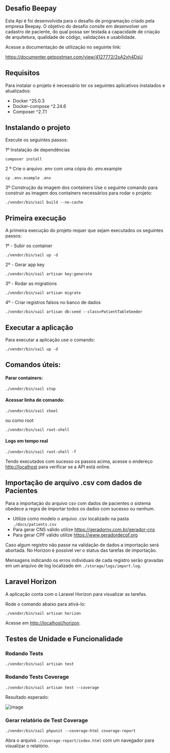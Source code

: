 ## Desafio Beepay

Esta Api é foi desenvolvida para o desafio de programação criado pela empresa Beepay. O objetivo do desafio consite em desenvolver um cadastro de paciente, do qual possa ser testada a capacidade de criação de arquitetura, qualidade de código, validações e usabilidade.

Acesse a documentação de utilização no seguinte link:

https://documenter.getpostman.com/view/4127772/2sA2xh4DsU

## Requisitos 

Para instalar o projeto é necessário ter os seguintes aplicativos instalados e atualizados:
- Docker ^25.0.3
- Docker-compose ^2.24.6
- Composer ^2.7.1

## Instalando o projeto

Execute os seguintes passos:

1º Instalação de dependências
```
composer install
```

2 º Crie o arquivo .env com uma cópia do .env.example
```
cp .env.example .env
```

3º Construção da imagem dos containers
Use o seguinte comando para construir as imagem dos containers necessários para rodar o projeto:
```
./vendor/bin/sail build --no-cache
```
## Primeira execução

A primeira execução do projeto requer que sejam executados os seguintes passos:

1º - Subir os container
```
./vendor/bin/sail up -d
```
2º - Gerar app key
```
./vendor/bin/sail artisan key:generate
```
3º - Rodar as migrations
```
./vendor/bin/sail artisan migrate
```
4º - Criar registros falsos no banco de dados
```
./vendor/bin/sail artisan db:seed --class=PatientTableSeeder
```

## Executar a aplicação

Para executar a aplicação use o comando:

```
./vendor/bin/sail up -d
```

## Comandos úteis:

#### Parar containers: 
```
./vendor/bin/sail stop
```
#### Acessar linha de comando: 
```
./vendor/bin/sail sheel
```
ou como root
```
./vendor/bin/sail root-shell
```
#### Logs em tempo real
```
./vendor/bin/sail root-shell -f
```

Tendo executados com sucesso os passos acima, acesse o endereço [http://localhost]() para verificar se a API está online.


## Importação de arquivo .csv com dados de Pacientes

Para a importação do arquivo csv com dados de pacientes o sistema obedece a regra de importar todos os dados com sucesso ou nenhum.
- Utilize como modelo o arquivo .csv localizado na pasta ``./docs/patients.csv``
- Para gerar CNS válido utilize https://geradornv.com.br/gerador-cns
- Para gerar CPF válido utilize https://www.geradordecpf.org

Caso algum registro não passe na validação de dados a importação será abortada.
No Horizon é possível ver o status das tarefas de importação.

Mensagens indicando os erros individuais de cada registro serão gravadas em um arquivo de log localizado em ``./storage/logs/import.log``.

## Laravel Horizon

A aplicação conta com o Laravel Horizon para visualizar as tarefas. 

Rode o comando abaixo para ativá-lo:
```
./vendor/bin/sail artisan horizon
```
Acesse em [http://localhost/horizon]().


## Testes de Unidade e Funcionalidade

### Rodando Tests

```
./vendor/bin/sail artisan test
```

### Rodando Tests Coverage

```
./vendor/bin/sail artisan test --coverage
```

Resultado esperado:

![image](https://github.com/regis-amaral/DesafioBeepay/assets/118540708/28ccbf07-74f1-4d45-a659-7b624a927b3d)


### Gerar relatório de Test Coverage
```
./vendor/bin/sail phpunit --coverage-html coverage-report
```

Abra o arquivo ```./coverage-report/index.html``` com um navegador para visualizar o relatório.


